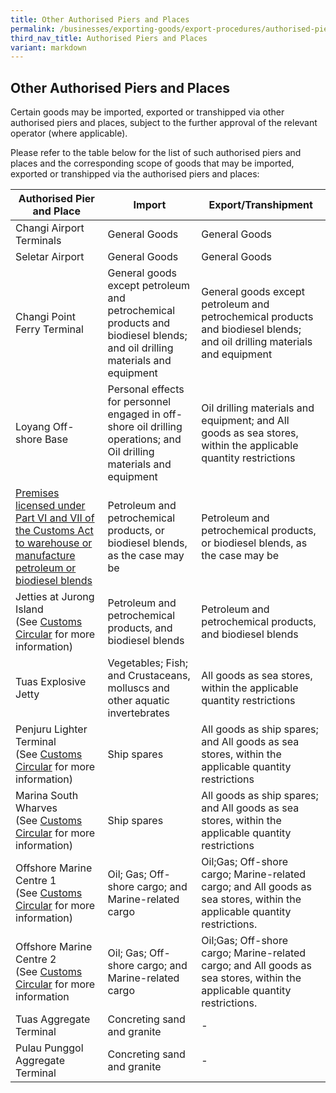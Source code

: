 ```yaml
---
title: Other Authorised Piers and Places
permalink: /businesses/exporting-goods/export-procedures/authorised-piers-places/other-authorised-piers-and-places/
third_nav_title: Authorised Piers and Places
variant: markdown
---
```

<h2>Other Authorised Piers and Places</h2>
<p>Certain goods may be imported, exported or transhipped via other authorised
piers and places, subject to the further approval of the relevant operator
(where applicable).</p>
<p>Please refer to the table below for the list of such authorised piers
and places and the corresponding scope of goods that may be imported, exported
or transhipped via the authorised piers and places:</p>

| Authorised Pier and Place  | Import | Export/Transhipment |
| -------- | -------- | -------- |
| Changi Airport Terminals | General Goods | General Goods |
| Seletar Airport     | General Goods     | General Goods  |
| Changi Point Ferry Terminal  |  General goods except petroleum and petrochemical products and biodiesel blends; and oil drilling materials and equipment |  General goods except petroleum and petrochemical products and biodiesel blends; and oil drilling materials and equipment   |
| Loyang Off-shore Base | Personal effects for personnel engaged in off-shore oil drilling operations; and Oil drilling materials and equipment     | Oil drilling materials and equipment; and  All goods as sea stores, within the applicable quantity restrictions     |
| [Premises licensed under Part VI and VII of the Customs Act to warehouse or manufacture petroleum or biodiesel blends](https://www.customs.gov.sg/businesses/customs-schemes-licences-framework/petroleum-licences)     | Petroleum and petrochemical products, or biodiesel blends, as the case may be     | Petroleum and petrochemical products, or biodiesel blends, as the case may be     |
| Jetties at Jurong Island  (See&nbsp;[Customs Circular](https://www.customs.gov.sg/news-and-media/circulars/2001-01-12-Circular032001.pdf)&nbsp;for more information)     |    Petroleum and petrochemical products, and biodiesel blends  |Petroleum and petrochemical products, and biodiesel blends   |
| Tuas Explosive Jetty|  Vegetables; Fish; and Crustaceans, molluscs and other aquatic invertebrates     | All goods as sea stores, within the applicable quantity restrictions     |
| Penjuru Lighter Terminal  (See&nbsp;[Customs Circular](https://www.customs.gov.sg/news-and-media/circulars/2008-06-18-Circular152008.pdf)&nbsp;for more information)     |  Ship spares  | All goods as ship spares; and All goods as sea stores, within the applicable quantity restrictions     |
| Marina South Wharves  (See&nbsp;[Customs Circular](https://www.customs.gov.sg/news-and-media/circulars/2012-06-07-Circular082012.pdf)&nbsp;for more information)     | Ship spares   | All goods as ship spares; and  All goods as sea stores, within the applicable quantity restrictions     |
| Offshore Marine Centre 1  (See&nbsp;[Customs Circular](https://www.customs.gov.sg/news-and-media/circulars/2015-08-12-Circular092015.pdf)&nbsp;for more information)     | Oil; Gas;  Off-shore cargo; and Marine-related cargo     | Oil;Gas; Off-shore cargo; Marine-related cargo; and All goods as sea stores, within the applicable quantity restrictions.     |
| Offshore Marine Centre 2 (See&nbsp;[Customs Circular](https://www.customs.gov.sg/files/circular%2018_2023%20(ver1).pdf)&nbsp;for more information     | Oil; Gas;  Off-shore cargo; and Marine-related cargo    | Oil;Gas; Off-shore cargo; Marine-related cargo; and All goods as sea stores, within the applicable quantity restrictions.     |
| Tuas Aggregate Terminal     | Concreting sand and granite     | -     |
| Pulau Punggol Aggregate Terminal | Concreting sand and granite     | -     |
